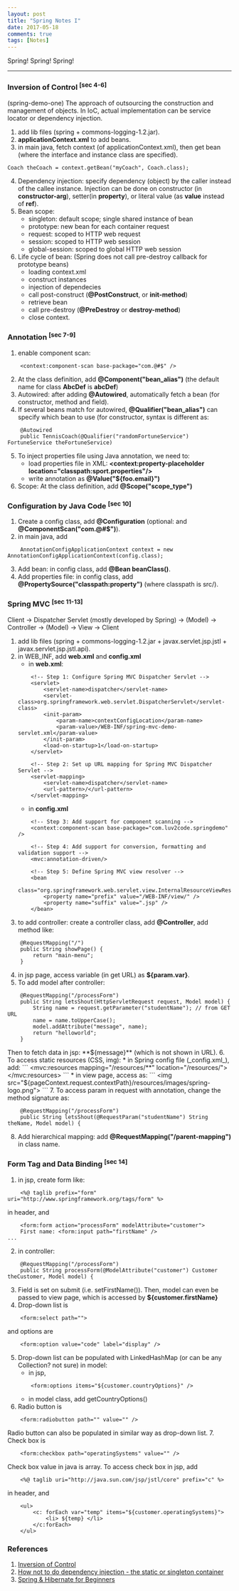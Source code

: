 ```yaml
---
layout: post
title: "Spring Notes I"
date: 2017-05-18
comments: true
tags: [Notes]
---
```


<div class="post-teaser"> Spring! Spring! Spring! </div>
<!-- more -->

<hr/>

### Inversion of Control <sup>[sec 4-6]</sup>
(spring-demo-one) The approach of outsourcing the construction and management of objects. In IoC, actual implementation can be service locator or dependency injection.

1. add lib files (spring + commons-logging-1.2.jar).
2. **applicationContext.xml** to add beans.
3. in main java, fetch context (of applicationContext.xml), then get bean (where the interface and instance class are specified).
```
Coach theCoach = context.getBean("myCoach", Coach.class);
```
4. Dependency injection: specify dependency (object) by the caller instead of the callee instance. Injection can be done on constructor (in **constructor-arg**), setter(in **property**), or literal value (as **value** instead of **ref**).
5. Bean scope:
	* singleton: default scope; single shared instance of bean
	* prototype: new bean for each container request
	* request: scoped to HTTP web request
	* session: scoped to HTTP web session
	* global-session: scoped to global HTTP web session
6. Life cycle of bean: (Spring does not call pre-destroy callback for prototype beans) 
	* loading context.xml
	* construct instances 
	* injection of dependecies 
	* call post-construct (**@PostConstruct**, or **init-method**) 
	* retrieve bean
	* call pre-destroy (**@PreDestroy** or **destroy-method**)
	* close context.

### Annotation <sup>[sec 7-9]</sup>

1. enable component scan:
```
	<context:component-scan base-package="com.@#$" />
```
2. At the class definition, add **@Component("bean_alias")** (the default name for class **AbcDef** is **abcDef**)
3. Autowired: after adding **@Autowired**, automatically fetch a bean (for constructor, method and field).
4. If several beans match for autowired, **@Qualifier("bean_alias")** can specify which bean to use (for constructor, syntax is different as:
```
	@Autowired
	public TennisCoach(@Qualifier("randomFortuneService") FortuneService theFortuneService)
```
5. To inject properties file using Java annotation, we need to:
	* load properties file in XML: **<context:property-placeholder location="classpath:sport.properties"/>**
	* write annotation as **@Value("${foo.email}")**
6. Scope: At the class definition, add **@Scope("scope_type")**

### Configuration by Java Code <sup>[sec 10]</sup>

1. Create a config class, add **@Configuration** (optional: and **@ComponentScan("com.@#$")**).
2. in main java, add 
```
	AnnotationConfigApplicationContext context = new AnnotationConfigApplicationContext(config.class);
```
3. Add bean: in config class, add **@Bean beanClass()**.
4. Add properties file: in config class, add **@PropertySource("classpath:property")** (where classpath is src/).

### Spring MVC <sup>[sec 11-13]</sup>
Client -> Dispatcher Servlet (mostly developed by Spring) -> (Model) -> Controller -> (Model) -> View -> Client

1. add lib files (spring + commons-logging-1.2.jar + javax.servlet.jsp.jstl + javax.servlet.jsp.jstl.api).
2. in WEB_INF, add **web.xml** and **config.xml**
	* in **web.xml**:
	```
		<!-- Step 1: Configure Spring MVC Dispatcher Servlet -->
		<servlet>
			<servlet-name>dispatcher</servlet-name>
			<servlet-class>org.springframework.web.servlet.DispatcherServlet</servlet-class>
			<init-param>
				<param-name>contextConfigLocation</param-name>
				<param-value>/WEB-INF/spring-mvc-demo-servlet.xml</param-value>
			</init-param>
			<load-on-startup>1</load-on-startup>
		</servlet>

		<!-- Step 2: Set up URL mapping for Spring MVC Dispatcher Servlet -->
		<servlet-mapping>
			<servlet-name>dispatcher</servlet-name>
			<url-pattern>/</url-pattern>
		</servlet-mapping>
	```
	* in **config.xml**
	```
		<!-- Step 3: Add support for component scanning -->
		<context:component-scan base-package="com.luv2code.springdemo" />

		<!-- Step 4: Add support for conversion, formatting and validation support -->
		<mvc:annotation-driven/>

		<!-- Step 5: Define Spring MVC view resolver -->
		<bean
			class="org.springframework.web.servlet.view.InternalResourceViewResolver">
			<property name="prefix" value="/WEB-INF/view/" />
			<property name="suffix" value=".jsp" />
		</bean>
	```
3. to add controller: create a controller class, add **@Controller**, add method like:
```
	@RequestMapping("/")
	public String showPage() {
		return "main-menu";
	}
```
4. in jsp page, access variable (in get URL) as **${param.var}**.
5. To add model after controller:
```
	@RequestMapping("/processForm")
	public String letsShout(HttpServletRequest request, Model model) {
		String name = request.getParameter("studentName"); // from GET URL
		name = name.toUpperCase();
		model.addAttribute("message", name);
		return "helloworld";
	}
```
Then to fetch data in jsp: **${message}** (which is not shown in URL).
6. To access static resources (CSS, img):
	* in Spring config file (_config.xml_), add:
	```
		<mvc:resources mapping="/resources/**" location="/resources/"></mvc:resources>
	```
	* in view page, access as:
	```
		<img src="${pageContext.request.contextPath}/resources/images/spring-logo.png">
	```
7. To access param in request with annotation, change the method signature as:
```
	@RequestMapping("/processForm")
	public String letsShout(@RequestParam("studentName") String theName, Model model) {
```
8. Add hierarchical mapping: add **@RequestMapping("/parent-mapping")** in class name.

### Form Tag and Data Binding <sup>[sec 14]</sup>

1. in jsp, create form like:
```
	<%@ taglib prefix="form" uri="http://www.springframework.org/tags/form" %>
```
in header, and
```
	<form:form action="processForm" modelAttribute="customer">
	First name: <form:input path="firstName" />
...
```
2. in controller: 
```
	@RequestMapping("/processForm")
	public String processForm(@ModelAttribute("customer") Customer theCustomer, Model model) {
```
3. Field is set on submit (i.e. setFirstName()). Then, model can even be passed to view page, which is accessed by **${customer.firstName}**
4. Drop-down list is 
```
	<form:select path="">
``` 
and options are 
```
	<form:option value="code" label="display" />
``` 
5. Drop-down list can be populated with LinkedHashMap (or can be any Collection? not sure) in model:
	* in jsp, 
	```
		<form:options items="${customer.countryOptions}" />
	```
	* in model class, add getCountryOptions()
6. Radio button is 
```
	<form:radiobutton path="" value="" />
```
Radio button can also be populated in similar way as drop-down list.
7. Check box is 
```
	<form:checkbox path="operatingSystems" value="" />
```
Check box value in java is array. To access check box in jsp, add
```
	<%@ taglib uri="http://java.sun.com/jsp/jstl/core" prefix="c" %>
```
in header, and
```
	<ul>
		<c: forEach var="temp" items="${customer.operatingSystems}">
			<li> ${temp} </li>
		</c:forEach>
	</ul>
```


### References
1. [Inversion of Control](https://msdn.microsoft.com/en-us/library/ff921087.aspx)
2. [How not to do dependency injection - the static or singleton container](https://www.devtrends.co.uk/blog/how-not-to-do-dependency-injection-the-static-or-singleton-container)
3. [Spring & Hibernate for Beginners](https://www.udemy.com/spring-hibernate-tutorial/learn/v4/content)